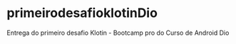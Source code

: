 # primeirodesafioklotinDio
Entrega do primeiro desafio Klotin - Bootcamp pro do Curso de Android Dio
